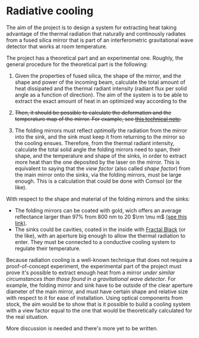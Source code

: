 # Radiative cooling

The aim of the project is to design a system for extracting heat taking advantage of the thermal radiation that naturally and continously radiates from a fused silica mirror that is part of an interferometric gravitational wave detector that works at room temperature.

The project has a theoretical part and an experimental one. Roughly, the general procedure for the theoretical part is the following:

1. Given the properties of fused silica, the shape of the mirror, and the shape and power of the incoming beam, calculate the total amount of heat dissipated and the thermal radiant intensity (radiant flux per solid angle as a function of direction). The aim of the system is to be able to extract the exact amount of heat in an optimized way according to the 
     
3. ~~Then, it should be possible to calculate the deformation and the temperature map of the mirror. For example, see [this technical note](https://www.google.com/url?sa=t&rct=j&q=&esrc=s&source=web&cd=&cad=rja&uact=8&ved=2ahUKEwiw47mF6t2CAxWWLUQIHc9PBQUQFnoECBQQAQ&url=https%3A%2F%2Fopensky.ucar.edu%2Fislandora%2Fobject%2Freports%253A7%2Fdatastream%2FPDF%2Fdownload%2Fcitation.pdf&usg=AOvVaw2-d9chybtS9aTcPbrS1V10&opi=89978449).~~

5. The folding mirrors must reflect *optimally* the radiation from the mirror into the sink, and the sink must keep it from returning to the mirror so the cooling ensues. Therefore, from the thermal radiant intensity, calculate the total solid angle the folding mirrors need to span, their shape, and the temperature and shape of the sinks, in order to extract more heat than the one deposited by the laser on the mirror. This is equivalent to saying that the *view factor* (also called *shape factor*) from the main mirror onto the sinks, via the folding mirrors, must be large enough. This is a calculation that could be done with Comsol (or the like).

With respect to the shape and material of the folding mirrors and the sinks:
- The folding mirrors can be coated with gold, wich offers an average reflectance larger than 97% from 800 nm to 20 $\rm \mu m$ [(see this link)](https://www.thorlabs.com/newgrouppage9.cfm?objectgroup_id=8851).
- The sinks could be cavities, coated in the inside with [Fractal Black](https://acktar.com/product/fractal-black/) (or the like), with an aperture big enough to allow the thermal radiation to enter. They must be connected to a conductive cooling system to regulate their temperature. 


Because radiation cooling is a well-known technique that does not require a proof-of-concept experiment, the experimental part of the project must prove it's possible to extract enough heat from a mirror *under similar circumstances than those found in a gravitational wave detector*. For example, the folding mirror and sink have to be outside of the clear aperture diameter of the main mirror, and must have certain shape and relative size with respect to it for ease of installation. Using optical components from stock, the aim would be to show that is it possible to build a cooling system with a view factor equal to the one that would be theoretically calculated for the real situation.

More discussion is needed and there's more yet to be written.
